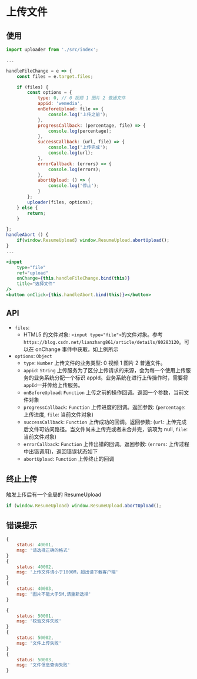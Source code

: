 # 上传文件

## 使用

```jsx
import uploader from './src/index';

...

handleFileChange = e => {
    const files = e.target.files;

    if (files) {
        const options = {
            type: 0, // 0 视频 1 图片 2 普通文件
            appid: 'wemedia',
            onBeforeUpload: file => {
                console.log('上传之前');
            },
            progressCallback: (percentage, file) => {
                console.log(percentage);
            },
            successCallback: (url, file) => {
                console.log('上传完成');
                console.log(url);
            },
            errorCallback: (errors) => {
                console.log(errors);
            },
            abortUpload: () => {
                console.log('停止');
            }
        };
        uploader(files, options);
    } else {
        return;
    }

};
handleAbort () {
    if(window.ResumeUpload) window.ResumeUpload.abortUpload();
}
...

<input
    type="file"
    ref="upload"
    onChange={this.handleFileChange.bind(this)}
    title="选择文件"
/>
<button onClick={this.handleAbort.bind(this)}></button>
```

## API

-   `files`:
    -   HTML5 的文件对象: `<input type="file">`的文件对象。参考`https://blog.csdn.net/lianzhang861/article/details/80283120`。可以在 onChange 事件中获取，如上例所示
-   `options`: `Object`
    -   `type`: `Number` 上传文件的业务类型: 0 视频 1 图片 2 普通文件。
    -   `appid`: `String` 上传服务为了区分上传请求的来源，会为每一个使用上传服务的业务系统分配一个标识 appId。业务系统在进行上传操作时，需要将`appId`一并传给上传服务。
    -   `onBeforeUpload`: `Function` 上传之前的操作回调。返回一个参数，当前文件对象
    -   `progressCallback`: `Function` 上传进度的回调。返回参数: (`percentage`: 上传进度, `file`: 当前文件对象)
    -   `successCallback`: `Function` 上传成功的回调。返回参数: (`url`: 上传完成后文件可访问路径。当文件尚未上传完或者未合并完，该项为 null, `file`: 当前文件对象)
    -   `errorCallback`: `Function` 上传出错的回调。返回参数: (`errors`: 上传过程中出错调用)，返回错误状态如下
    -   `abortUpload`: `Function` 上传终止的回调

## 终止上传

触发上传后有一个全局的 ResumeUpload

```jsx
if (window.ResumeUpload) window.ResumeUpload.abortUpload();
```

## 错误提示

```js
{
    status: 40001,
    msg: '请选择正确的格式'
}
{
    status: 40002,
    msg: '上传文件请小于1000M，超出请下载客户端'
}
{
    status: 40003,
    msg: '图片不能大于5M,请重新选择'
}

{
    status: 50001,
    msg: '校验文件失败'
}
{
    status: 50002,
    msg: '文件上传失败'
}
{
    status: 50003,
    msg: '文件信息查询失败'
}
```
